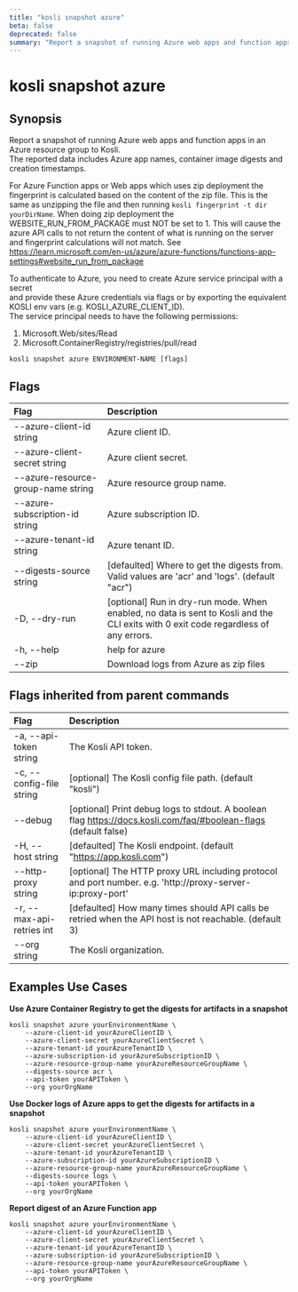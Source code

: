 ```yaml
---
title: "kosli snapshot azure"
beta: false
deprecated: false
summary: "Report a snapshot of running Azure web apps and function apps in an Azure resource group to Kosli.  "
---
```


# kosli snapshot azure

## Synopsis

Report a snapshot of running Azure web apps and function apps in an Azure resource group to Kosli.  
The reported data includes Azure app names, container image digests and creation timestamps.

For Azure Function apps or Web apps which uses zip deployment the fingerprint is calculated based on the
content of the zip file. This is the same as unzipping the file and then running `kosli fingerprint -t dir yourDirName`.
When doing zip deployment the WEBSITE_RUN_FROM_PACKAGE must NOT be set to 1. This will cause the azure
API calls to not return the content of what is running on the server and fingerprint calculations
will not match. See 
https://learn.microsoft.com/en-us/azure/azure-functions/functions-app-settings#website_run_from_package

To authenticate to Azure, you need to create Azure service principal with a secret  
and provide these Azure credentials via flags or by exporting the equivalent KOSLI env vars (e.g. KOSLI_AZURE_CLIENT_ID).  
The service principal needs to have the following permissions:  
  1) Microsoft.Web/sites/Read  
  2) Microsoft.ContainerRegistry/registries/pull/read  

	

```shell
kosli snapshot azure ENVIRONMENT-NAME [flags]
```

## Flags
| Flag | Description |
| :--- | :--- |
|        --azure-client-id string  |  Azure client ID.  |
|        --azure-client-secret string  |  Azure client secret.  |
|        --azure-resource-group-name string  |  Azure resource group name.  |
|        --azure-subscription-id string  |  Azure subscription ID.  |
|        --azure-tenant-id string  |  Azure tenant ID.  |
|        --digests-source string  |  [defaulted] Where to get the digests from. Valid values are 'acr' and 'logs'. (default "acr")  |
|    -D, --dry-run  |  [optional] Run in dry-run mode. When enabled, no data is sent to Kosli and the CLI exits with 0 exit code regardless of any errors.  |
|    -h, --help  |  help for azure  |
|        --zip  |  Download logs from Azure as zip files  |


## Flags inherited from parent commands
| Flag | Description |
| :--- | :--- |
|    -a, --api-token string  |  The Kosli API token.  |
|    -c, --config-file string  |  [optional] The Kosli config file path. (default "kosli")  |
|        --debug  |  [optional] Print debug logs to stdout. A boolean flag https://docs.kosli.com/faq/#boolean-flags (default false)  |
|    -H, --host string  |  [defaulted] The Kosli endpoint. (default "https://app.kosli.com")  |
|        --http-proxy string  |  [optional] The HTTP proxy URL including protocol and port number. e.g. 'http://proxy-server-ip:proxy-port'  |
|    -r, --max-api-retries int  |  [defaulted] How many times should API calls be retried when the API host is not reachable. (default 3)  |
|        --org string  |  The Kosli organization.  |


## Examples Use Cases

**Use Azure Container Registry to get the digests for artifacts in a snapshot**

```shell
kosli snapshot azure yourEnvironmentName \
	--azure-client-id yourAzureClientID \
	--azure-client-secret yourAzureClientSecret \
	--azure-tenant-id yourAzureTenantID \
	--azure-subscription-id yourAzureSubscriptionID \
	--azure-resource-group-name yourAzureResourceGroupName \
	--digests-source acr \
	--api-token yourAPIToken \
	--org yourOrgName

```

**Use Docker logs of Azure apps to get the digests for artifacts in a snapshot**

```shell
kosli snapshot azure yourEnvironmentName \
	--azure-client-id yourAzureClientID \
	--azure-client-secret yourAzureClientSecret \
	--azure-tenant-id yourAzureTenantID \
	--azure-subscription-id yourAzureSubscriptionID \
	--azure-resource-group-name yourAzureResourceGroupName \
	--digests-source logs \
	--api-token yourAPIToken \
	--org yourOrgName

```

**Report digest of an Azure Function app**

```shell
kosli snapshot azure yourEnvironmentName \
	--azure-client-id yourAzureClientID \
	--azure-client-secret yourAzureClientSecret \
	--azure-tenant-id yourAzureTenantID \
	--azure-subscription-id yourAzureSubscriptionID \
	--azure-resource-group-name yourAzureResourceGroupName \
	--api-token yourAPIToken \
	--org yourOrgName
```

